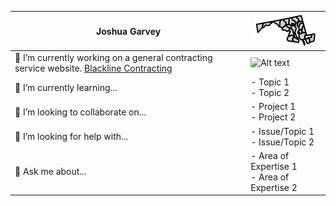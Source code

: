 <div align="left">

| **Joshua Garvey** | ![Profile Image](/images/md.svg) |
| ----------------- | ----------------------------- |
| 🔭 I’m currently working on a general contracting service website. [Blackline Contracting](https://blackline.joshuagarvey.com/) | ![Alt text](/images/other-image.svg) |
| 🌱 I’m currently learning... | - Topic 1 <br> - Topic 2 |
| 👯 I’m looking to collaborate on... | - Project 1 <br> - Project 2 |
| 🤔 I’m looking for help with... | - Issue/Topic 1 <br> - Issue/Topic 2 |
| 💬 Ask me about... | - Area of Expertise 1 <br> - Area of Expertise 2 |

</div>


